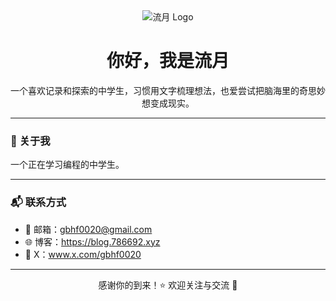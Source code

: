 <div align="center">
  <img src="https://blog.786692.xyz/images/meta/nav.svg" alt="流月 Logo">
</div>

<h1 align="center">你好，我是流月 </h1>

<p align="center">
  一个喜欢记录和探索的中学生，习惯用文字梳理想法，也爱尝试把脑海里的奇思妙想变成现实。
</p>

---

### 🧩 关于我
一个正在学习编程的中学生。
<!--
- 🎯 专注于 **前端开发 / 全栈应用 / 创意项目**
- 💡 喜欢折腾各种新技术 & 开发小工具
- 🛠️ 当前使用：**JavaScript / TypeScript / Vue / React / Node.js**
- 📝 偶尔写写博客，记录技术与思考（可加博客链接）
- 🌱 目前正在学习：**Rust / Bun / WebAssembly**

---

### 🛠️ 技术栈

<div align="center">

![JavaScript](https://img.shields.io/badge/-JavaScript-F7DF1E?logo=javascript&logoColor=000)
![TypeScript](https://img.shields.io/badge/-TypeScript-3178C6?logo=typescript&logoColor=fff)
![Vue](https://img.shields.io/badge/-Vue-3eaf7c?logo=vue.js&logoColor=fff)
![React](https://img.shields.io/badge/-React-61DAFB?logo=react&logoColor=000)
![Node.js](https://img.shields.io/badge/-Node.js-43853D?logo=node.js&logoColor=fff)

</div>
-->
---

### 📬 联系方式

- 📧 邮箱：gbhf0020@gmail.com
- 🌐 博客：https://blog.786692.xyz
- 💬 X：www.x.com/gbhf0020

---

<div align="center">
  感谢你的到来！⭐️ 欢迎关注与交流 🤝
</div>
